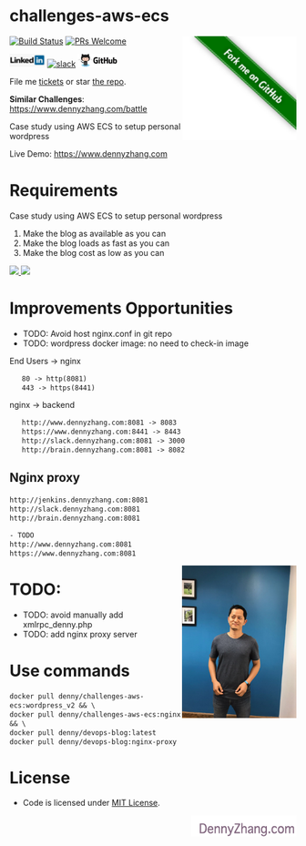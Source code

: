 # challenges-aws-ecs
<a href="https://github.com/DennyZhang?tab=followers"><img align="right" width="200" height="183" src="https://raw.githubusercontent.com/USDevOps/mywechat-slack-group/master/images/fork_github.png" /></a>

[![Build Status](https://travis-ci.org/dennyzhang/challenges-aws-ecs.svg?branch=master)](https://travis-ci.org/dennyzhang/challenges-aws-ecs) [![PRs Welcome](https://img.shields.io/badge/PRs-welcome-brightgreen.svg)](http://makeapullrequest.com)

[![LinkedIn](https://raw.githubusercontent.com/USDevOps/mywechat-slack-group/master/images/linkedin.png)](https://www.linkedin.com/in/dennyzhang001) <a href="https://www.dennyzhang.com/slack" target="_blank" rel="nofollow"><img src="http://slack.dennyzhang.com/badge.svg" alt="slack"/></a> [![Github](https://raw.githubusercontent.com/USDevOps/mywechat-slack-group/master/images/github.png)](https://github.com/DennyZhang)

File me [tickets](https://github.com/DennyZhang/challenges-aws-ecs/issues) or star [the repo](https://github.com/DennyZhang/challenges-aws-ecs).

**Similar Challenges**: https://www.dennyzhang.com/battle

Case study using AWS ECS to setup personal wordpress

Live Demo: https://www.dennyzhang.com

# Requirements
Case study using AWS ECS to setup personal wordpress
1. Make the blog as available as you can
2. Make the blog loads as fast as you can
3. Make the blog cost as low as you can

<a href="https://www.dennyzhang.com"><img src="https://raw.githubusercontent.com/DennyZhang/challenges-aws-ecs/master/images/aws_ecs_wordpress.png"/> </a>
<a href="https://www.dennyzhang.com"><img src="https://raw.githubusercontent.com/DennyZhang/challenges-aws-ecs/master/images/aws_ecs.png"/> </a>

# Improvements Opportunities
- TODO: Avoid host nginx.conf in git repo
- TODO: wordpress docker image: no need to check-in image

End Users -> nginx
```
   80 -> http(8081)
   443 -> https(8441)
```

nginx -> backend
```
   http://www.dennyzhang.com:8081 -> 8083
   https://www.dennyzhang.com:8441 -> 8443
   http://slack.dennyzhang.com:8081 -> 3000
   http://brain.dennyzhang.com:8081 -> 8082   
```
## Nginx proxy

```
http://jenkins.dennyzhang.com:8081
http://slack.dennyzhang.com:8081
http://brain.dennyzhang.com:8081
```

```
- TODO
http://www.dennyzhang.com:8081
https://www.dennyzhang.com:8081
```

<a href="https://www.dennyzhang.com"><img align="right" width="201" height="268" src="https://raw.githubusercontent.com/USDevOps/mywechat-slack-group/master/images/denny_201706.png"></a>

# TODO:
- TODO: avoid manually add xmlrpc_denny.php
- TODO: add nginx proxy server

# Use commands
```
docker pull denny/challenges-aws-ecs:wordpress_v2 && \
docker pull denny/challenges-aws-ecs:nginx && \
docker pull denny/devops-blog:latest
docker pull denny/devops-blog:nginx-proxy
```

# License
- Code is licensed under [MIT License](https://www.dennyzhang.com/wp-content/mit_license.txt).

<a href="https://www.dennyzhang.com"><img align="right" width="185" height="37" src="https://raw.githubusercontent.com/USDevOps/mywechat-slack-group/master/images/dns_small.png"></a>
